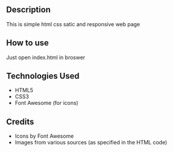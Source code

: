 ## Description
This is simple html css satic and responsive web page
## How to use
Just open index.html in broswer
## Technologies Used
- HTML5
- CSS3
- Font Awesome (for icons)
## Credits
- Icons by Font Awesome
- Images from various sources (as specified in the HTML code)
